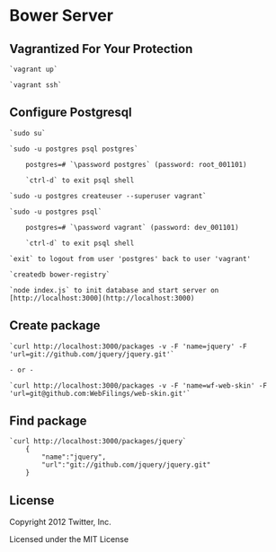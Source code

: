 # Bower Server

## Vagrantized For Your Protection

    `vagrant up`

    `vagrant ssh`

## Configure Postgresql
    
    `sudo su`

    `sudo -u postgres psql postgres`

        postgres=# `\password postgres` (password: root_001101)

        `ctrl-d` to exit psql shell

    `sudo -u postgres createuser --superuser vagrant`

    `sudo -u postgres psql`

        postgres=# `\password vagrant` (password: dev_001101)

        `ctrl-d` to exit psql shell

    `exit` to logout from user 'postgres' back to user 'vagrant'

    `createdb bower-registry`

    `node index.js` to init database and start server on [http://localhost:3000](http://localhost:3000)


## Create package

    `curl http://localhost:3000/packages -v -F 'name=jquery' -F 'url=git://github.com/jquery/jquery.git'`

    - or -

    `curl http://localhost:3000/packages -v -F 'name=wf-web-skin' -F 'url=git@github.com:WebFilings/web-skin.git'`

## Find package

    `curl http://localhost:3000/packages/jquery`
        {
            "name":"jquery",
            "url":"git://github.com/jquery/jquery.git"
        }

## License

Copyright 2012 Twitter, Inc.

Licensed under the MIT License